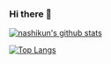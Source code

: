 ### Hi there 👋
[![nashikun's github stats](https://github-readme-stats.vercel.app/api?username=nashikun&count_private=true&show_icons=true&theme=onedark)](https://github.com/nashikun/github-readme-stats)

[![Top Langs](https://github-readme-stats.vercel.app/api/top-langs/?username=nashikun&theme=radient&hide=html)](https://github.com/nashikun/github-readme-stats)

<!--
**nashikun/nashikun** is a ✨ _special_ ✨ repository because its `README.md` (this file) appears on your GitHub profile.


Here are some ideas to get you started:

- 🔭 I’m currently working on ...
- 🌱 I’m currently learning ...
- 👯 I’m looking to collaborate on ...
- 🤔 I’m looking for help with ...
- 💬 Ask me about ...
- 📫 How to reach me: ...
- ⚡ Fun fact: ...
-->

